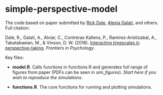 # simple-perspective-model

The code based on paper submitted by [Rick Dale](http://co-mind.org/rick), [Alexia Galati](http://alexiagalati.com/), and others. Full citation:

Dale, R., Galati, A., Alviar, C., Contreras Kallens, P., Ramirez-Aristizabal, A., Tabatabaeian, M., & Vinson, D. W. (2018). [Interacting timescales in perspective-taking](https://www.frontiersin.org/articles/10.3389/fpsyg.2018.01278/abstract). *Frontiers in Psychology*.

Key files:

* **model.R**. Calls functions in functions.R and generates full range of figures from paper (PDFs can be seen in *sim_figures*). *Start here if you wish to reproduce the simulations*.

* **functions.R**. The core functions for running and plotting simulations.



